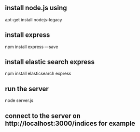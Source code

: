 ## install node.js using

apt-get install nodejs-legacy

## install express

npm install express –-save

## install elastic search express

npm install elasticsearch express

## run the server
node server.js

## connect to the server on http://localhost:3000/indices for example
